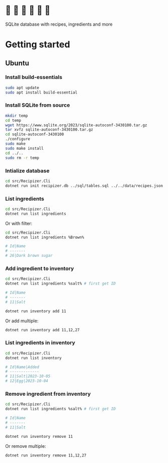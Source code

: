 # :hamburger: :poultry_leg: :spaghetti: :curry: :ramen: :sushi:

SQLite database with recipes, ingredients and more

# Getting started

## Ubuntu

### Install build-essentials

```zsh
sudo apt update
sudo apt install build-essential
```

### Install SQLite from source

```zsh
mkdir temp
cd temp
wget https://www.sqlite.org/2023/sqlite-autoconf-3430100.tar.gz
tar xvfz sqlite-autoconf-3430100.tar.gz
cd sqlite-autoconf-3430100
./configure
sudo make
sudo make install
cd ../..
sudo rm -r temp
```

### Intialize database

```zsh
cd src/Recipizer.Cli
dotnet run init recipizer.db ../sql/tables.sql ../../data/recipes.json
```

### List ingredients

```zsh
cd src/Recipizer.Cli
dotnet run list ingredients
```

Or with filter:

```zsh
cd src/Recipizer.Cli
dotnet run list ingredients %Brown%

# Id|Name
# -------
# 26|Dark brown sugar
```

### Add ingredient to inventory

```zsh
cd src/Recipizer.Cli
dotnet run list ingredients %salt% # first get ID

# Id|Name
# -------
# 11|Salt

dotnet run inventory add 11
```

Or add multiple:

```zsh
dotnet run inventory add 11,12,27
```

### List ingredients in inventory

```zsh
cd src/Recipizer.Cli
dotnet run list inventory

# Id|Name|Added
# -------------
# 11|Salt|2023-10-05
# 12|Egg|2023-10-04
```

### Remove ingredient from inventory

```zsh
cd src/Recipizer.Cli
dotnet run list ingredients %salt% # first get ID

# Id|Name
# -------
# 11|Salt

dotnet run inventory remove 11
```

Or remove multiple:

```zsh
dotnet run inventory remove 11,12,27
```

